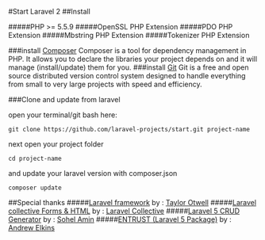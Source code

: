 #Start Laravel 2
##Install

#####PHP >= 5.5.9
#####OpenSSL PHP Extension
#####PDO PHP Extension
#####Mbstring PHP Extension
#####Tokenizer PHP Extension

###install [Composer](https://getcomposer.org)
Composer is a tool for dependency management in PHP. It allows you to declare the libraries your project depends on and it will manage (install/update) them for you.
###install [Git](https://git-scm.com)
Git is a free and open source distributed version control system designed to handle everything from small to very large projects with speed and efficiency.


###Clone and update from laravel

open your terminal/git bash here:
```git
git clone https://github.com/laravel-projects/start.git project-name 
```
next open your project folder  
```git
cd project-name 
```
and update your laravel version with composer.json
```git
composer update 
```
##Special thanks
#####[Laravel framework](https://laravel.com) by : [Taylor Otwell](https://github.com/taylorotwell)
#####[Laravel collective Forms & HTML](https://laravelcollective.com/docs/5.3/html) by : [Laravel Collective](https://twitter.com/LaraCollective)
#####[Laravel 5 CRUD Generator](https://github.com/appzcoder/crud-generator) by : [Sohel Amin](http://www.sohelamin.com/)
#####[ENTRUST (Laravel 5 Package)](https://github.com/Zizaco/entrust) by : [Andrew Elkins](https://andrewelkins.com)